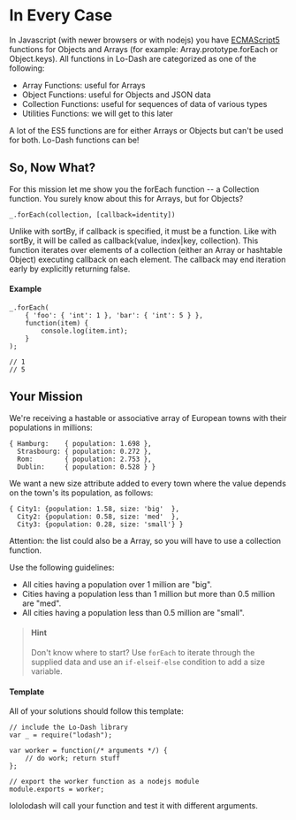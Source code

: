 # In Every Case

In Javascript (with newer browsers or with nodejs) you have
[ECMAScript5](http://www.ecma-international.org/ecma-262/5.1/) functions
for Objects and Arrays (for example: Array.prototype.forEach or Object.keys).
All functions in Lo-Dash are categorized as one of the following:

  * Array Functions: useful for Arrays
  * Object Functions: useful for Objects and JSON data
  * Collection Functions: useful for sequences of data of various types
  * Utilities Functions: we will get to this later

A lot of the ES5 functions are for either Arrays or Objects but can't be used
for both. Lo-Dash functions can be!


## So, Now What?

For this mission let me show you the forEach function -- a Collection
function. You surely know about this for Arrays, but for Objects?

    _.forEach(collection, [callback=identity])

Unlike with sortBy, if callback is specified, it must be a function. Like
with sortBy, it will be called as callback(value, index|key, collection).
This function iterates over elements of a collection (either an Array or
hashtable Object) executing callback on each element. The callback may end
iteration early by explicitly returning false.

#### Example

    _.forEach(
        { 'foo': { 'int': 1 }, 'bar': { 'int': 5 } },
        function(item) {
            console.log(item.int);
        }
    );

    // 1
    // 5


## Your Mission

We're receiving a hastable or associative array of European towns with their
populations in millions:

    { Hamburg:    { population: 1.698 },
      Strasbourg: { population: 0.272 },
      Rom:        { population: 2.753 },
      Dublin:     { population: 0.528 } }

We want a new size attribute added to every town where the value depends on
the town's its population, as follows:

    { City1: {population: 1.58, size: 'big'  },
      City2: {population: 0.58, size: 'med'  },
      City3: {population: 0.28, size: 'small'} }

Attention: the list could also be a Array, so you will have to use a
collection function.

Use the following guidelines:

  * All cities having a population over 1 million are "big".
  * Cities having a population less than 1 million but more than 0.5 million are "med".
  * All cities having a population less than 0.5 million are "small".

  >
  > #### Hint
  >
  > Don't know where to start? Use `forEach` to iterate through the supplied data
  > and use an `if-elseif-else` condition to add a size variable.

#### Template

All of your solutions should follow this template:

    // include the Lo-Dash library
    var _ = require("lodash");

    var worker = function(/* arguments */) {
        // do work; return stuff
    };

    // export the worker function as a nodejs module
    module.exports = worker;

lololodash will call your function and test it with different arguments.